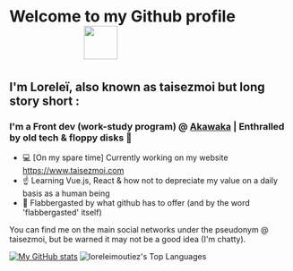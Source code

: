 # Welcome to my Github profile &nbsp;&nbsp;&nbsp;&nbsp;&nbsp;&nbsp;&nbsp;&nbsp;&nbsp;&nbsp;&nbsp;&nbsp;&nbsp;&nbsp;&nbsp;&nbsp;&nbsp;&nbsp;&nbsp; <img src="https://github.com/loreleimoutiez/loreleimoutiez/assets/101470978/cf2e5f40-92c5-4f01-a142-58f16f3d9098" width="60" margin-left="90px">

## I'm Loreleï, also known as taisezmoi but long story short :
### I'm a Front dev (work-study program) @ [Akawaka](https://www.akawaka.fr/) | Enthralled by old tech & floppy disks 💾

- 💻 [On my spare time] Currently working on my website https://www.taisezmoi.com
- ☝️ Learning Vue.js, React & how not to depreciate my value on a daily basis as a human being
- 🩵 Flabbergasted by what github has to offer (and by the word 'flabbergasted' itself)

You can find me on the main social networks under the pseudonym @ taisezmoi, but be warned it may not be a good idea (I'm chatty).

[![My GitHub stats](https://github-readme-stats.vercel.app/api?username=loreleimoutiez)](https://github.com/anuraghazra/github-readme-stats)
![loreleimoutiez's Top Languages](https://github-readme-stats.vercel.app/api/top-langs/?username=loreleimoutiez&theme=default&show_icons=true&hide_border=true&layout=compact)
